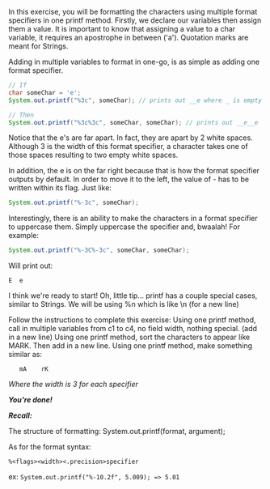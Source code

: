In this exercise, you will be formatting the characters using multiple format specifiers in one printf method.
Firstly, we declare our variables then assign them a value. It is important to know that assigning a value to a char variable, it requires an apostrophe in between ('a'). Quotation marks are meant for Strings.

Adding in multiple variables to format in one-go, is as simple as adding one format specifier. 

```java
// If 
char someChar = 'e';
System.out.printf("%3c", someChar); // prints out __e where _ is empty space

// Then
System.out.printf("%3c%3c", someChar, someChar); // prints out __e__e
```

Notice that the e's are far apart. In fact, they are apart by 2 white spaces. 
Although 3 is the width of this format specifier, a character takes one of those spaces resulting to two empty white spaces.

In addition, the e is on the far right because that is how the format specifier outputs by default. In order to move it to the left, the value of - has to be written within its flag. 
Just like:
```java
System.out.printf("%-3c", someChar);
```

Interestingly, there is an ability to make the characters in a format specifier to uppercase them. Simply uppercase the specifier and, bwaalah! 
For example:
```java
System.out.printf("%-3C%-3c", someChar, someChar);
```
Will print out:
```
E  e
```

I think we're ready to start!
Oh, little tip... printf has a couple special cases, similar to Strings. We will be using %n which is like \n (for a new line)

Follow the instructions to complete this exercise:
Using one printf method, call in multiple variables from c1 to c4, no field width, nothing special. (add in a new line)
Using one printf method, sort the characters to appear like MARK. Then add in a new line.
Using one printf method, make something similar as:
```
   mA    rK  
```
*Where the width is 3 for each specifier*

***You're done!***


***Recall:***

The structure of formatting:
System.out.printf(format, argument);

As for the format syntax: 
```
%<flags><width><.precision>specifier
```
ex: `System.out.printf("%-10.2f", 5.009); => 5.01 `

